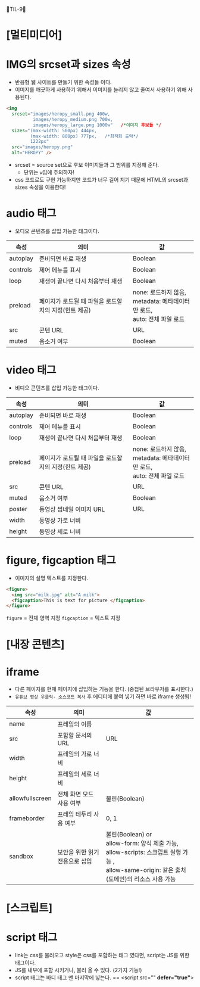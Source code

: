 🦄TIL-9🦄
# [멀티미디어]
# IMG의 srcset과 sizes 속성
- 반응형 웹 사이트를 만들기 위한 속성들 이다.
- 이미지를 깨긋하게 사용하기 위해서 이미지를 늘리지 않고 줄여서 사용하기 위해 사용된다.
```html
<img
  srcset="images/heropy_small.png 400w,
          images/heropy_medium.png 700w,
          images/heropy_large.png 1000w"   /*이미지 후보들 */
  sizes="(max-width: 500px) 444px,
         (max-width: 800px) 777px,   /*최적화 출력*/
         1222px"
  src="images/heropy.png"
  alt="HEROPY" />
```
- srcset = source set으로 후보 이미지들과 그 범위를 지정해 준다.
  - 단위는 `w`임에 주의하자!
- css 코드로도 구현 가능하지만 코드가 너무 길어 지기 때문에 HTML의 srcset과 sizes 속성을 이용한다!

# audio 태그
- 오디오 콘텐츠를 삽입 가능한 태그이다.

|속성|의미|값|
|------|---|---| 
|autoplay|준비되면 바로 재생|Boolean|	
|controls|제어 메뉴를 표시|Boolean|	
|loop|재생이 끝나면 다시 처음부터 재생|Boolean|	
|preload|	페이지가 로드될 때 파일을 로드할지의 지정(힌트 제공)|	none: 로드하지 않음,<br/>metadata: 메타데이터만 로드,<br/>auto: 전체 파일 로드
|src|	콘텐 URL|	URL	|
|muted|음소거 여부|Boolean|

# video 태그
- 비디오 콘텐츠를 삽입 가능한 태그이다.

|속성|의미|값|
|------|---|---| 
|autoplay|준비되면 바로 재생|Boolean|	
|controls|제어 메뉴를 표시|Boolean|	
|loop|재생이 끝나면 다시 처음부터 재생|Boolean|	
|preload|	페이지가 로드될 때 파일을 로드할지의 지정(힌트 제공)|	none: 로드하지 않음,<br/>metadata: 메타데이터만 로드,<br/>auto: 전체 파일 로드
|src|	콘텐 URL|	URL	|
|muted|음소거 여부|Boolean|
|poster|	동영상 썸네일 이미지 URL|	URL|
|width	|동영상 가로 너비|
|height|	동영상 세로 너비|

# figure, figcaption 태그
- 이미지의 설명 텍스트를 지정한다.
```html
<figure>
  <img src="milk.jpg" alt="A milk">
  <figcaption>This is text for picture </figcaption>
</figure>
```
`figure` = 전체 영역 지정
`figcaption` = 텍스트 지정

# [내장 콘텐츠]
# iframe
- 다른 페이지를 현재 페이지에 삽입하는 기능을 한다. (중첩된 브라우저를 표시한다.)
- `유튜브 영상 우클릭- 소스코드 복사` 후 에디터에 붙여 넣기 하면 바로 iframe 생성됨!

|속성|의미|값|
|----|----|--------|
|name|	프레임의 이름|
|src|	포함할 문서의 URL	|URL	
|width	|프레임의 가로 너비		
|height	|프레임의 세로 너비		
|allowfullscreen	|전체 화면 모드 사용 여부|	불린(Boolean)	
|frameborder	|프레임 테두리 사용 여부	|0, 1	
|sandbox|	보안을 위한 읽기 전용으로 삽입	|불린(Boolean) or<br/>allow-form: 양식 제출 가능,<br/>allow-scripts: 스크립트 실행 가능 ,<br/> allow-same-origin: 같은 출처(도메인)의 리소스 사용 가능|

# [스크립트]
# script 태그
- link는 css를 불러오고 style은 css를 포함하는 태그 였다면, script는 JS를 위한 태그이다.
- JS를 내부에 포함 시키거나, 불러 올 수 있다. (2가지 기능!)
- script 태그는 바디 태그 맨 마지막에 넣는다. == <script src="" __defer="true"__>

    
